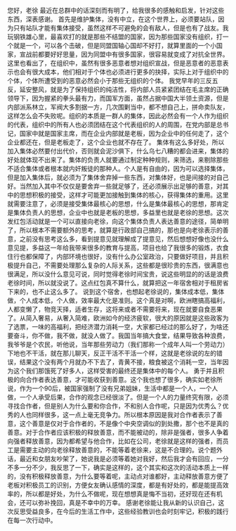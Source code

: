 您好，老徐
最近在总群中的话深刻而有明了，给我很多的感触和启发，针对这些东西，深表感谢。
首先是维护集体，没有中立，在这个世界上，必须要站队，因为只有站队才能有集体接受，虽然这样不可避免的会有敌人，但是也有了战友。我玩钢铁雄心里，最喜欢打的就是那些不结盟的国家，因为那些国家没有组织，打一个就是一个，可以各个击破，但是同盟国轴心国却不好打，就算里面的一个小国家，宣战前都要好好思量，因为同盟中有很多国家，很容易就变成了对抗全世界。这里也看出了，在组织中，虽然有很多恶意者想对组织宣战，但是恶意者的恶意表示也会有很大成本，他们相对于个体也必须进行更多的抉择，实际上对于组织中的个体，个体所遭受到的恶意必然会小于那些无组织的个体。
我党早年的三反五反，延安整风，就是为了保持组织的纯洁性，将内部人员紧紧团结在毛主席的正确领导下，因为握紧的拳头最有力，而国军方面，虽然占据中国大半领土资源，但是内部派系林立，军阀大多割据一方，几次围剿当中，都不想自己上，拼命卖队友，这样怎么会不失败呢。组织的本质是一群人的集体，因此必然会有一个人作为组织的代表，组织中的所有人也必须团结在这个代表组织的人的周围，在党内部是总书记，国家中就是国家主席，而在企业内部就是老板，因为企业中的任何走了，这个企业都还在，但是老板走了，这个企业也就不存在了。
集体有这么多好处，所以加入集体必然要付出代价，否则就会泥沙俱下，什么乌七八糟的都会进来，集体的好处就体现不出来了。集体的负责人就要通过制定种种规则，来筛选，来剔除那些不适合集体或者根本就内奸叛徒的那种人。个人是有自由的，因为可以选择集体，但是加入集体后，就必须为了集体舍弃掉一些东西，对集体好，也是间接的对自己好。当然加入其中不仅仅是要舍弃一些就足够了，还必须展示出足够的善意，对其中的思想积极的接受，这样才可能更加接触到集体的核心，获得集体的重用。这里就需要注意了，必须是接受集体最核心的思想，什么是集体最核心的思想，那肯定是集体负责人的思想，企业中也就是老板的思想，多益里也就是老徐的思想。这次发红包活动就是一个可以直接向老徐，向这个集体负责人表达善意的途径，简单明了，所以根本不需要额外的思考，就算是行政部自己搞的，那也是向老徐表示的善意，之前没有思考这么多，看到提意见就理解成了提意见，然后想想好像也没什么意见提，多益这一年给我带来很多的教育与提高，项目也给了我很多的锻炼，衣食住行也都保障了，内部环境也很好，没有什么办公室政治，只要做好项目，并且积极提升自己，不需要处理那么复杂的人际关系，这些都是很珍贵的东西，很满意也很满足，所以没什么意见可说，同时觉得老徐时间宝贵，说这些明显的的话是浪费老徐时间，所以就没说了。这点红包真不算什么，就算把这一年宿舍相对于租房省下来的，也不止这么多了。
说到这个宿舍，也想起老徐说的，集体成本低，集体做，个人成本低，个人做，效率最大化是准则。这个真是对啊，欧洲瞎搞高福利，人都变懒了，物竞天择，适者生存，这将来或者不需要将来，现在就要自食恶果了。从简入奢易，从奢入简难，欧洲如今的经济疲软，很大的原因就是这些政客为了选票，一味的高福利，把经济潜力消耗一空，大家都已经过的那么好了，为啥还要奋斗，你不做，我不做，就没人做了。我国当年搞大食堂，结果导致各种浪费，我爷爷是个农民，听他说，当年那些劳动力（我们那称一个成年人叫一个劳动力）下地也不干活，就在那儿聊天，反正干活不干活一个样，这就是老徐说的左的错误，结果这个没有两个月就办不下去了，青黄不接，粮食被这个消耗一空，当年因为这个我们那饿死了好多人，这样受害的最终还是集体中的每个人。
勇于并且积极的向合作者表达善意，才可能收获到善意。这个我也想了很多，确实如老徐所说，作为一个90后，被国家强制了没有兄弟姐妹，生活中都是一个人，一个人做，一个人承受后果，合作的观念已经很淡了。但是一个人的力量终究有限，必须寻找合作者，但是别人为什么要和你合作，不和别人合作呢，只是因为优秀么？优秀的人也同样很多，这一点上毫无竞争力。所以根本原因是我对合作者表示了善意，这个善意是仅对于合作者的，不是像个中央空调似的到处撒，那个也不是真的善意。对于合作者应该积极的释放善意，而不能被动的，除非是强者，很多人争着向强者释放善意，因为都希望与他合作，比如在公司，老徐就是这样的强者，而员工是需要主动的向老徐释放善意的，不能等着老徐来，这是不合理的。说个题外话，最近和女朋友吵架了，她说我是必须等着她对我好，然后我才会有回应，一分不多一分不少，我反思了一下，确实是这样的，这个其实和这次的活动本质上一样的，没有积极释放善意，为什么要等着呢，主动点对谁都好，主动释放善意方便了老板对积极员工的识别，方便女友确认感情的深度，都是有好处的，都是能提高效率的，所以都是好处，为什么不做呢，现在想想真是悔不当初，还好现在还有机会，还可以弥补挽回，真是不幸中的万幸。
感谢老徐能让我从新的认识自己，这次反思受益良多，在今后的生活工作中，这些经验教训也会时刻牢记，积极的践行在每一次行动中。


